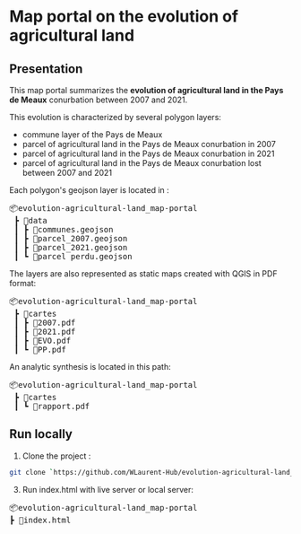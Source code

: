 # Map portal on the evolution of agricultural land

## Presentation

This map portal summarizes the **evolution of agricultural land in the Pays de Meaux** conurbation between 2007 and 2021.

This evolution is characterized by several polygon layers:
- commune layer of the Pays de Meaux
- parcel of agricultural land in the Pays de Meaux conurbation in 2007
- parcel of agricultural land in the Pays de Meaux conurbation in 2021
- parcel of agricultural land in the Pays de Meaux conurbation lost between 2007 and 2021

Each polygon's geojson layer is located in :
<pre>
📦evolution-agricultural-land_map-portal
 ┣ 📂data
 ┃ ┣ 📜communes.geojson
 ┃ ┣ 📜parcel_2007.geojson
 ┃ ┣ 📜parcel_2021.geojson
 ┃ ┗ 📜parcel_perdu.geojson
</pre>

The layers are also represented as static maps created with QGIS in PDF format:
<pre>
📦evolution-agricultural-land_map-portal
 ┣ 📂cartes
 ┃ ┣ 📜2007.pdf
 ┃ ┣ 📜2021.pdf
 ┃ ┣ 📜EVO.pdf
 ┃ ┗ 📜PP.pdf
</pre>

An analytic synthesis is located in this path:
<pre>
📦evolution-agricultural-land_map-portal
 ┣ 📂cartes
 ┃ ┗ 📜rapport.pdf
</pre>

## Run locally

1. Clone the project :

```bash
git clone `https://github.com/WLaurent-Hub/evolution-agricultural-land_map-portal.git`
```

3. Run index.html with live server or local server:
<pre>
📦evolution-agricultural-land_map-portal
┣ 📜index.html
</pre>
